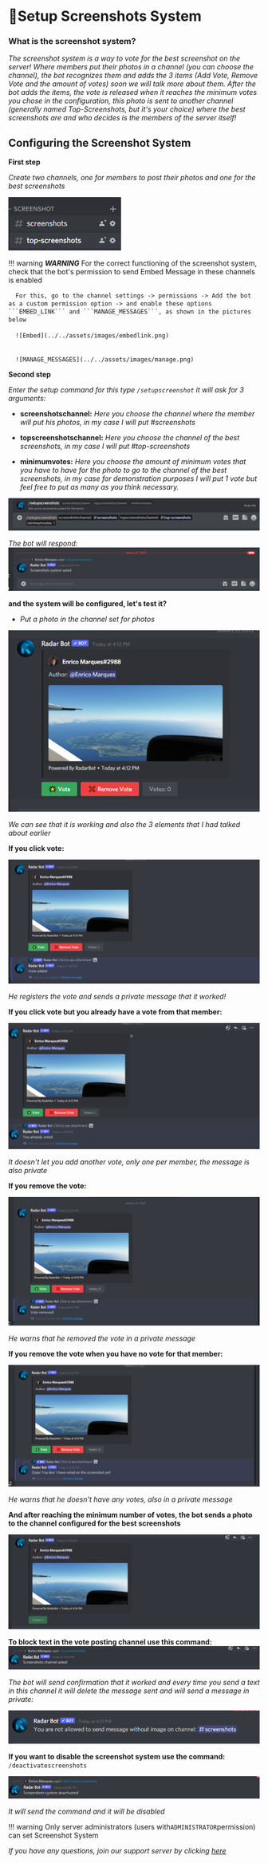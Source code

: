 # 📸Setup Screenshots System

### What is the screenshot system?

*The screenshot system is a way to vote for the best screenshot on the server! Where members put their photos in a channel (you can choose the channel), the bot recognizes them and adds the 3 items (Add Vote, Remove Vote and the amount of votes) soon we will talk more about them. After the bot adds the items, the vote is released when it reaches the minimum votes you chose in the configuration, this photo is sent to another channel (generally named Top-Screenshots, but it's your choice) where the best screenshots are and who decides is the members of the server itself!*


## Configuring the Screenshot System
**First step**

*Create two channels, one for members to post their photos and one for the best screenshots*


![Channels](../../assets/images/canais.png)

!!! warning
      ***WARNING***
      For the correct functioning of the screenshot system, check that the bot's permission to send Embed Message in these channels is enabled

      For this, go to the channel settings -> permissions -> Add the bot as a custom permission option -> and enable these options ```EMBED_LINK``` and ```MANAGE_MESSAGES```, as shown in the pictures below

      ![Embed](../../assets/images/embedlink.png)


      ![MANAGE_MESSAGES](../../assets/images/manage.png)


**Second step**


*Enter the setup command for this type ```/setupscreenshot``` 
it will ask for 3 arguments:*

* **screenshotschannel:** *Here you choose the channel where the member will put his photos, in my case I will put #screenshots*

* **topscreenshotschannel:** *Here you choose the channel of the best screenshots, in my case I will put #top-screenshots*

* **minimumvotes:** *Here you choose the amount of minimum votes that you have to have for the photo to go to the channel of the best screenshots, in my case for demonstration purposes I will put 1 vote but feel free to put as many as you think necessary.*

![Command](../../assets/images/setupscreenshots.png)

*The bot will respond:*
![Response](../../assets/images/responsescreen.png)

**and the system will be configured, let's test it?**

* *Put a photo in the channel set for photos*

![Screenshot](../../assets/images/Screenshot.png)

*We can see that it is working and also the 3 elements that I had talked about earlier*

**If you click vote:**

![Vote add](../../assets/images/vote.png)

*He registers the vote and sends a private message that it worked!*

**If you click vote but you already have a vote from that member:**

![Vote already voted](../../assets/images/voteadd.png)

*It doesn't let you add another vote, only one per member, the message is also private*

**If you remove the vote:**

![Vote Remove](../../assets/images/remove.png)

*He warns that he removed the vote in a private message*

**If you remove the vote when you have no vote for that member:**

![Not Have vote](../../assets/images/nothavevote.png)

*He warns that he doesn't have any votes, also in a private message*

**And after reaching the minimum number of votes, the bot sends a photo to the channel configured for the best screenshots**

![Top Screenshot](../../assets/images/top.png)

**To block text in the vote posting channel use this command:**
![Top Screenshot](../../assets/images/notext.png)

*The bot will send confirmation that it worked and every time you send a text in this channel it will delete the message sent and will send a message in private:*

![Private Message](../../assets/images/private.png)

**If you want to disable the screenshot system use the command:** ```/deactivatescreenshots ```


![Desactive](../../assets/images/desactive.png)

*It will send the command and it will be disabled*


!!! warning
      Only server administrators (users with`ADMINISTRATOR`permission) can set Screenshot System


*If you have any questions, join our support server by clicking [here](https://discord.com/invite/DEtGv4wUNX)*


